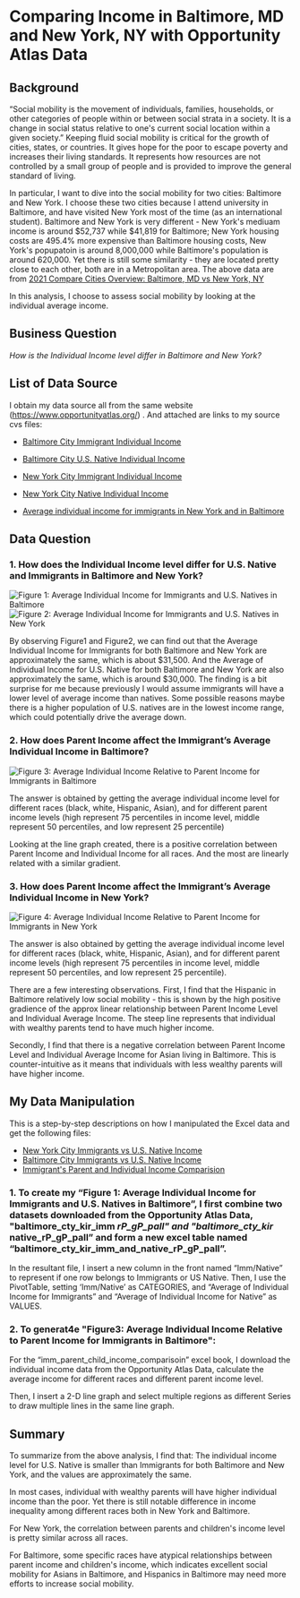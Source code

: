 # Comparing Income in Baltimore, MD and New York, NY with Opportunity Atlas Data

## Background
“Social mobility is the movement of individuals, families, households, or other categories of people within or between social strata in a society. It is a change in social status relative to one's current social location within a given society.” Keeping fluid social mobility is critical for the growth of cities, states, or countries. It gives hope for the poor to escape poverty and increases their living standards. It represents how resources are not controlled by a small group of people and is provided to improve the general standard of living. 

In particular, I want to dive into the social mobility for two cities: Baltimore and New York. I choose these two cities because I attend university in Baltimore, and have visited New York most of the time (as an international student). Baltimore and New York is very different - New York's mediuam income is around $52,737 while $41,819 for Baltimore; New York housing costs are 495.4% more expensive than Baltimore housing costs, New York's popupatoin is around 8,000,000 while Baltimore's population is around 620,000. Yet there is still some similarity - they are located pretty close to each other, both are in a Metropolitan area. The above data are from [2021 Compare Cities Overview: Baltimore, MD vs New York, NY](https://www.bestplaces.net/compare-cities/baltimore_md/new_york_ny/overview)

In this analysis, I choose to assess social mobility by looking at the individual average income. 

## Business Question 
_How is the Individual Income level differ in Baltimore and New York?_

## List of Data Source 
I obtain my data source all from the same website (https://www.opportunityatlas.org/) . And attached are links to my source cvs files: 
- [Baltimore City Immigrant Individual Income](https://github.com/sophiaxuu/decision-analytics/blob/main/mini-proj1/sources/baltimore_cty_kir_imm_rP_gP_pall.csv)
- [Baltimore City U.S. Native Individual Income](https://github.com/sophiaxuu/decision-analytics/blob/main/mini-proj1/sources/baltimore_cty_kir_native_rP_gP_pall.csv)
- [New York City Immigrant Individual Income](https://github.com/sophiaxuu/decision-analytics/blob/main/mini-proj1/sources/ny%20cty_kir_imm_rP_gP_pall.csv)
- [New York City Native Individual Income](https://github.com/sophiaxuu/decision-analytics/blob/main/mini-proj1/sources/ny_cty_kir_native_rP_gP_pall.csv) 

- [Average individual income for immigrants in New York and in Baltimore](https://github.com/sophiaxuu/decision-analytics/blob/main/mini-proj1/sources/imm_parent_child_income_comparisoin.xlsx)

## Data Question
### 1. How does the Individual Income level differ for U.S. Native and Immigrants in Baltimore and New York?

![Figure 1: Average Individual Income for Immigrants and U.S. Natives in Baltimore](https://github.com/sophiaxuu/decision-analytics/blob/main/mini-proj1/figures/Figure1.png)
![Figure 2: Average Individual Income for Immigrants and U.S. Natives in New York](https://github.com/sophiaxuu/decision-analytics/blob/main/mini-proj1/figures/Figure2.png)

By observing Figure1 and Figure2, we can find out that the Average Individual Income for Immigrants for both Baltimore and New York are approximately the same, which is about $31,500. And the Average of Individual Income for U.S. Native for both Baltimore and New York are also approximately the same, which is around $30,000. The finding is a bit surprise for me because previously I would assume immigrants will have a lower level of average income than natives. Some possible reasons maybe there is a higher population of U.S. natives are in the lowest income range, which could potentially drive the average down. 

### 2. How does Parent Income affect the Immigrant’s Average Individual Income in Baltimore? 
![Figure 3: Average Individual Income Relative to Parent Income for Immigrants in Baltimore](https://github.com/sophiaxuu/decision-analytics/blob/main/mini-proj1/figures/Figure3.png)

The answer is obtained by getting the average individual income level for different races (black, white, Hispanic, Asian), and for different parent income levels (high represent 75 percentiles in income level, middle represent 50 percentiles, and low represent 25 percentile)

Looking at the line graph created, there is a positive correlation between Parent Income and Individual Income for all races. And the most are linearly related with a similar gradient. 


### 3. How does Parent Income affect the Immigrant’s Average Individual Income in New York? 
![Figure 4: Average Individual Income Relative to Parent Income for Immigrants in New York](https://github.com/sophiaxuu/decision-analytics/blob/main/mini-proj1/figures/Figure4.png)

The answer is also obtained by getting the average individual income level for different races (black, white, Hispanic, Asian), and for different parent income levels (high represent 75 percentiles in income level, middle represent 50 percentiles, and low represent 25 percentile). 

There are a few interesting observations. First, I find that the Hispanic in Baltimore relatively low social mobility - this is shown by the high positive gradience of the approx linear relationship between Parent Income Level and Individual Average Income. The steep line represents that individual with wealthy parents tend to have much higher income. 

Secondly, I find that there is a negative correlation between Parent Income Level and Individual Average Income for Asian living in Baltimore. This is counter-intuitive as it means that individuals with less wealthy parents will have higher income. 

## My Data Manipulation 
This is a step-by-step descriptions on how I manipulated the Excel data and get the following files: 
- [New York City Immigrants vs U.S. Native Income](https://github.com/sophiaxuu/decision-analytics/blob/main/mini-proj1/sources/ny_cty_kir_imm_and_native_rP_gP_pall.xlsx)
- [Baltimore City Immigrants vs U.S. Native Income](https://github.com/sophiaxuu/decision-analytics/blob/main/mini-proj1/sources/baltimore_cty_kir_imm_and_native_rP_gP_pall.xlsx)
- [Immigrant's Parent and Individual Income Comparision](https://github.com/sophiaxuu/decision-analytics/blob/main/mini-proj1/sources/imm_parent_child_income_comparisoin.xlsx)

### 1. To create my “Figure 1: Average Individual Income for Immigrants and U.S. Natives in Baltimore”, I first combine two datasets downloaded from the Opportunity Atlas Data, "baltimore_cty_kir_imm _rP_gP_pall" and "baltimore_cty_kir_ native_rP_gP_pall” and form a new excel table named “baltimore_cty_kir_imm_and_native_rP_gP_pall”. 

In the resultant file, I insert a new column in the front named “Imm/Native” to represent if one row belongs to Immigrants or US Native. 
Then, I use the PivotTable, setting ‘Imm/Native’ as CATEGORIES, and “Average of Individual Income for Immigrants” and “Average of Individual Income for Native” as VALUES. 

### 2. To generat4e "Figure3: Average Individual Income Relative to Parent Income for Immigrants in Baltimore": 
For the “imm_parent_child_income_comparisoin” excel book, I download the individual income data from the Opportunity Atlas Data, calculate the average income for different races and different parent income level. 
 
Then, I insert a 2-D line graph and select multiple regions as different Series to draw multiple lines in the same line graph. 


## Summary
To summarize from the above analysis, I find that: 
The individual income level for U.S. Native is smaller than Immigrants for both Baltimore and New York, and the values are approximately the same. 

In most cases, individual with wealthy parents will have higher individual income than the poor. Yet there is still notable difference in income inequality among different races both in New York and Baltimore. 

For New York, the correlation between parents and children's income level is pretty similar across all races.  

For Baltimore, some specific races have atypical relationships between parent income and children's income, which indicates excellent social mobility for Asians in Baltimore, and Hispanics in Baltimore may need more efforts to increase social mobility. 
